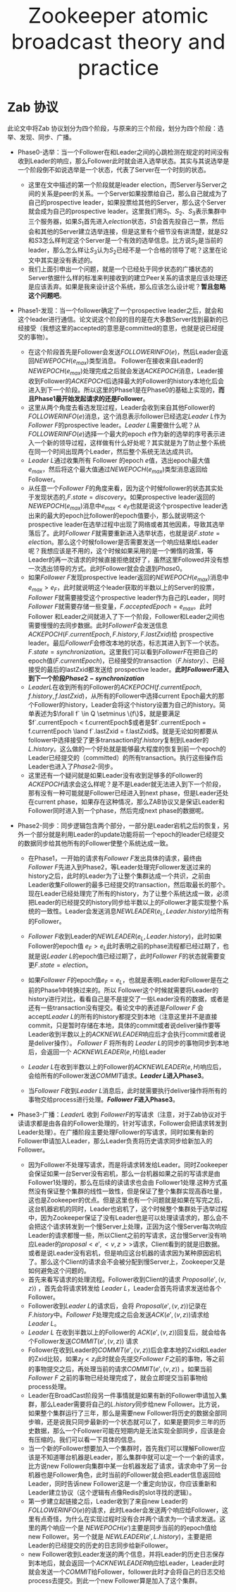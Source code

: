 <div align='center'><font size = '10'>Zookeeper atomic broadcast theory and practice</font></div></center>

# Zab 协议
此论文中将Zab 协议划分为四个阶段，与原来的三个阶段，划分为四个阶段：选举、发现、同步、广播。

* Phase0-选举：当一个Follower在和Leader之间的心跳检测在规定的时间没有收到Leader的响应，那么Follower此时就会进入选举状态。其实与其说选举是一个阶段倒不如说选举是一个状态，代表了Server在一个时刻的状态。
  * 这里在文中描述的第一个阶段就是leader election，而Server与Server之间的关系是peer的关系。一个Server如果投票给自己，那么自己就成为了自己的prospective leader，如果投票给其他的Server，那么这个Server就会成为自己的prospective leader。这里我们用$S_1$、$S_2$、$S_3$表示集群中三个服务器，如果$S_1$首先进入$election$状态，$S1$会首先投自己一票，然后会和其他的Server建立选举连接，但是这里有个细节没有讲清楚，就是$S2$和$S3$怎么样判定这个Server是一个有效的选举信息。比方说$S_2$是当前的leader，那么怎么样让$S_3$认为$S_2$已经不是一个合格的领导了呢？这里在论文中其实是没有表述的。
  * 我们上面引申出一个问题，就是一个已经处于同步状态的广播状态的Server依据什么样的标准来判接收到的建立Peer关系的请求是应该处理还是应该丢弃。如果是我来设计这个系统，那么应该怎么设计呢？**暂且忽略这个问题吧**。

* Phase1-发现：当一个follower确定了一个prospective leader之后，就会和这个leader进行通信。论文说这个阶段的目的是在大多数Server找到最新的已经接受（我想这里的accepted的意思是committed的意思，也就是说已经提交的事物）。
  * 在这个阶段首先是Follower会发送$FOLLOWERINFO(e)$，然后Leader会返回$NEWEPOCH(e_{max})$类型消息。 Follower在接收来自Leader的$NEWEPOCH(e_{max})$处理完成之后就会发送$ACKEPOCH$消息，Leader接收到Follower的$ACKEPOCH$后选择最大的Follower的history本地化后会进入到下一个阶段。所以这里的Phase1是在Phase0的基础上实现的，**而且Phase1最开始发起请求的还是Follower**。 
  * 这里从两个角度去看选发现过程，Leader会收到来自其他Follower的$FOLLOWERINFO(e)$消息，这个消息表示follower已经选定$Leader\  L$作为$Follower \ F$的prospective leader。$Leader\  L$需要做什么呢？从$FOLLOWERINFO(e)$选择一个最大的epoch $e$作为新的选举的序号表示进入一个新的领导过程，这样做有什么好处呢？其实就是为了防止整个系统在同一个时间出现两个Leader，然后整个系统无法达成共识。
  * $Leader \ L$通过收集所有 Follower 的epoch $e$值，选出epoch最大值$e_{max}$，然后将这个最大值通过$NEWEPOCH(e_{max})$类型消息返回给Follower。
  * 从任意一个$Follower \ F$的角度来看，因为这个时候follower的状态其实处于发现状态的,$F.state = discovery$。如果prospective leader返回的$NEWEPOCH(e_{max})$消息中$e_{max} < e_{F}$也就是说这个prospective leader选出来的最大的epoch比follower的epoch值要小，那么就说明这个 prospective leader在选举过程中出现了网络或者其他因素，导致其选举落后了。此时$Follower \ F$就需要重新进入选举状态，也就是说$F.state = election$。那么这个时候follower是否需要发送一个响应结果给Leader呢？我想应该是不用的，这个时候如果采用的是一个懒惰的政策，等Leader的再一次请求的时候直接拒绝就好了，虽然这里Followed并没有想一次选出领导的方式。此时Follower就会会退到$Phase 0$。
  * 如果$Follower \ F$发现prospective leader返回的$NEWEPOCH(e_{max})$消息中$e_{max} > e_{F}$，此时就说明这个leader获取的半数以上的Server的投票，$Follower \ F$就需要接受这个prospective leader作为自己的Leader，同时$Follower \ F$就需要存储一些变量，$F.acceptedEpoch = e_{max}$。此时Follower 和Leader之间就进入了下一个阶段，Follower和Leader之间也需要慢慢的去同步数据。此时$Follower F$会发送信息$ACKEPOCH(F.currentEpoch, F.history, F.lastZxid)$给 prospective leader。最后$Follower F$会修改本地的状态，标志其进入到下一个状态。$F.state = synchronization$。这里我们可以看到$Follower F$在把自己的epoch值($F.currentEpoch$)，已经接受的transaction（$F.history$）、已经接受的最后的lastZxid都发送给 prospective leader。**此时$Follower F$进入到下一个阶段$Phase2-synchronization$**
  * $Leader L$在收到所有的Follower的$ACKEPOCH(f.currentEpoch,f.history, f.lastZxid)$，从所有的Follower中选择current Epoch最大的那个Follower的history，Leader会将这个history设置为自己的history。简单表述为$\forall f` \in Q \setminus \{f\}$，就是要满足$f`.currentEpoch < f.currentEpoch$或者是$f`.currentEpoch = f.currentEpoch \land f`.lastZxid = f.lastZxid$。就是无论如何都要从 follower中选择接受了更多transaction的$f.history$复制到Leader的$L.history$。这么做的一个好处就是能够最大程度的恢复到前一个epoch的Leader已经提交的（committed）的所有transaction。执行这些操作后Leader也进入了$Phase2$-同步。
  * 这里还有一个疑问就是如果Leader没有收到足够多的Follower的$ACKEPOCH$请求会这么样呢？是不是Leader就无法进入到下一个阶段，那有没有一种可能就是Follower已经进入到next phase，但是Leader还处在current phase，如果存在这种情况，那么ZAB协议又是保证Leader和Follower同时进入到一个phase，然后完成next phase的数据呢。

* Phase2-同步：同步逻辑包含两个部分，一部分是Leader宕机之后的恢复，另外一个部分就是利用Leader的update功能将前一个epoch的leader已经提交的数据同步给其他所有的Follower使整个系统达成一致。
  * 在Phase1，一开始的请求有$Follower \ F$发出具体的请求，最终由$Follower \ F$先进入到Phase2，等Leader处理完Follower发送过来的history之后，此时的Leader为了让整个集群达成一个共识，之前由Leader收集Follower的最多已经提交的transaction，然后取最长的那个。现在Leader已经处理完了所有的history，为了让整个系统达成一致，必须把Leader的已经提交的history同步给半数以上的Follower才能实现整个系统的一致性。Leader会发送消息$NEWLEADER(e_L, Leader.history)$给所有的Follower。
  * $Follower \ F$收到Leader的$NEWLEADER(e_L, Leader.history)$，此时如果Follower的epoch值 $e_F > e_L$此时表明之前的phase流程都已经过期了，也就是说$Leader \ L$的epoch值已经过期了，此时$Follower \ F$的状态就需要变更$F.state = election$。
  * 如果$Follower \ F$的epoch值$e_F = e_L$，也就是表明Leader和Follower是在之前的Phase1中转换过来的。所以 Follower这个时候就需要将Leader的history进行对比，看看自己是不是提交了一些Leader没有的数据，或者是还有一些transaction没有提交。看论文中的表述是$Follower \ F$ 会accept$Leader\ L$的所有的history都提交到本地（注意这里并不是直接commit，只是暂时存储在本地，具体的commit或者说deliver操作要等Leader收到半数以上的$ACKNEWLEADER$响应后才会执行commit或者说是deliver操作）。 $Follower \ F$ 将所有的 $Leader \ L$的同步的事物同步到本地后，会返回一个 $ACKNEWLEADER(e,H)$给Leader
  *  $Leader \ L$在收到半数以上的Follower的$ACKNEWLEADER(e,H)$响应后，会给所有的Follower发送$COMMIT$请求。**$Leader \ L$进入Phase3**。
  
  *  当$Follower \ F$收到$Leader\ L$消息后，此时就需要执行deliver操作将所有的事物交给process进行处理。**$Follower \ F$进入Phase3**。

* Phase3-广播：$Leader L$ 收到 $Follower F$的写请求（注意，对于Zab协议对于读请求都是由各自的Follower处理的，针对写请求，Follower会把请求转发到Leader处理）。在广播阶段主要处理Follower的写请求，同时如果有新的Follower申请加入Leader，那么Leader负责将历史请求同步给新加入的Follower。
  * 因为Follower不处理写请求，而是将请求转发给Leader。同时Zookeeper会保证如果一台Server没有宕机，那么一台机器如果之前的写请求是由Follower1处理的，那么在后续的读请求也会由 Follower1处理.这种方式虽然没有保证整个集群的线性一致性，但是保证了整个集群实现高吞吐量，这也是Zookeeper的优点。但是这里也有一个问题就是如果在写完之后，这台机器宕机的同时，Leader也宕机了，这个时候整个集群处于选举过程中，因为Zookeeper保证了没有Leader也是可以处理读请求的，那么会不会把这个请求转发到一个慢Server上处理，正因为这个慢Server每次响应Leader的请求都慢一些，所以Client之前的写请求，这台慢Server没有响应Leader的$proposal<e',<v,z>>$请求，Client看到的就是旧数据。或者是说Leader没有宕机，但是响应这台机器的请求因为某种原因宕机了。那么这个Client的请求会不会被分配到慢Server上，Zookeeper又是如何避免这个问题的。
  * 首先来看写请求的处理流程。Follower收到Client的请求 $Proposal(e', \left \langle v,z \right \rangle)$ ，首先会将请求转发给  $Leader \ L$，Leader会首先将请求发送给各个Follower。
  * Follower收到$Leader \ L$的请求后，会将   $Proposal(e', \left \langle v,z \right \rangle)$记录在 $F.history$中。$Follower \ F$处理完成之后会发送$ACK(e',\left \langle v,z \right \rangle)$请求给$Leader \ L$。
  * $Leader \ L$ 在收到半数以上的Follower的 $ACK(e',\left \langle v,z \right \rangle)$回复后，就会给各个Follower发送$COMMIT(e',\left \langle v,z \right \rangle)$ 请求
  * Follower在收到Leader的$COMMIT(e',\left \langle v,z \right \rangle)$后会拿本地的Zxid和Leader的Zxid比较，如果$z_f < z_l$此时就会先提交$Follower \ F$之前的事物，等之前的事物提交之后，再处理当前的请求$COMMIT(e',\left \langle v,z \right \rangle)$ 。如果当前$Follower \ F$ 之前的事物已经处理完成了，就会立即提交当前事物给process处理。
  * Leader在BroadCast阶段另一件事情就是如果有新的Follower申请加入集群，那么Leader需要将自己的$L.history$同步给new Follower。比方说，如果整个集群运行了三年，那么是需要new Follower将历史的数据全部同步嘛，还是说我只同步最新的一个状态就可以了，如果是要同步三年的历史数据，那么一个Follower可能在短期内是无法实现全部同步，应该是会有压缩的。我们可以看一下具体的信息。
  * 当一个新的Follower想要加入一个集群时，首先我们可以理解Follower应该是不知道哪台机器是Leader，那么集群中就可以定一个一个新的请求，比方说new Follower向集群中某一台机器发起了请求，请求命中了另一台机器也是Follower角色，此时当前的Follower就会把Leader信息返回给Leader，同时告诉new Follower这是一个重定向协议，你应该重新和Leader建立协议（这个逻辑有点像Redis的slot寻找的逻辑）。
  * 第一步建立起链接之后，Leader收到了来自new Leader的$FOLLOWERINFO(e)$的请求，此时Leader会发送两个响应给Follower，这里有点奇怪，为什么在实现过程时没有合并两个请求为一个请求发送。这里的两个响应一个是 $NEWEPOCH(e')$主要是同步当前的的epoch值给 new Follower。另一个就是 $NEWLEADER(e', L.history)$，主要是把Leader的已经提交的历史的日志同步给新Follower。
  * new Follower收到Leader发送的两个信息，并将Leader的历史日志保存到本地后，就会返回一个$ACKNEWLEADER$响应给Leader，Leader此时就会发送一个$COMMIT$给Follower，follower此时才会将自己的日志交给process去提交。到此一个new Follower算是加入了这个集群。